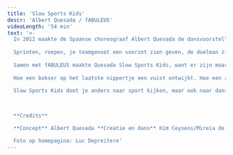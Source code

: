 ```yaml
---
title: 'Slow Sports Kids'
descr: 'Albert Quesada / fABULEUS'
videoLength: '54 min'
text: '>-
  In 2012 maakte de Spaanse choreograaf Albert Quesada de dansvoorstelling Slow Sports vanuit een soort heimwee naar het teamgevoel dat hij als kind ervoer bij het voetballen en vanuit de vaststelling hoe anders je voetbal beleeft vanuit je zetel.
  
  Sprinten, roepen, je teamgenoot een voorzet zien geven, de doelman zien duiken, koppen, scoren, de ziel uit je lijf brullen. Of: de televisie luider zetten, een slok nemen, vloeken, op het puntje van de zetel kruipen, recht springen, de ziel uit je lijf brullen.
  
  Samen met fABULEUS maakte Quesada Slow Sports Kids, want er zijn maar weinig dingen waar kinderen en volwassenen zo evenwaardig van kunnen genieten als sport.
  
  Hoe een bokser op het laatste nippertje een vuist ontwijkt. Hoe een zwemmer moeiteloos door het water glijdt. Maar ook hoe een wave door een voetbalstadion trekt. Slow Sports Kids vertrekt vanuit de schoonheid van de bewegingen in de sportwereld, maar toont ook het actie-reactiespel tussen atleten, verslaggevers en toeschouwers.
  
  Slow Sports Kids doet je anders naar sport kijken, maar ook naar dans. Een voorstelling voor de s(up)porter in elk van ons.

  ‍

  ‍**Credits**

  **Concept** Albert Quesada **Creatie en dans** Kim Ceysens/Mireia de Querol, Victor Pérez Armero/Marcus Baldemar, Federica Porello, Albert Quesada, Zoltán Vakulya **Voice-off** Kim Ceysens, Albert Quesada, JS Rafaeli, Katie Vickers **Geluidsontwerp** Christian Francois **Licht– en video-ontwerp** Jan Van Gijsel **Kostuums** Sofie Durnez **Dramaturgie** Peter Anthonissen **Productie** fABULEUS **Coproductie** Krokusfestival P2 - cultuurcentrum Hasselt en Theater aan het Vrijthof i.k.v. interLimburgse Subsidies, Charleroi Danses **Met de steun van** de Vlaamse Overheid, El Graner (Barcelona)

  Foto op homepagina: Luc Depreitere'
---
```

